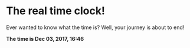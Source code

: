 # The real time clock!

Ever wanted to know what the time is? Well, your journey is about to end!

**The time is Dec 03, 2017, 16:46**